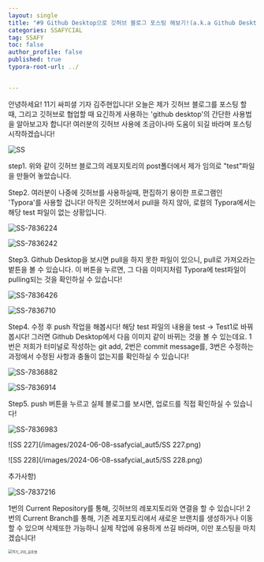 ```yaml
---
layout: single
title: "#9 Github Desktop으로 깃허브 블로그 포스팅 해보기!(a.k.a Github Desktop 사용법)"
categories: SSAFYCIAL
tag: SSAFY
toc: false
author_profile: false
published: true
typora-root-url: ../


---
```


안녕하세요! 11기 싸피셜 기자 김주현입니다! 오늘은 제가 깃허브 블로그를 포스팅 할 때, 그리고 깃허브로 협업할 때 요긴하게 사용하는 'github desktop'의 간단한 사용법을 알아보고자 합니다! 여러분의 깃허브 사용에 조금이나마 도움이 되길 바라며 포스팅 시작하겠습니다!

![SS](/images/2024-06-08-ssafycial_aut5/SS.png)

step1. 위와 같이 깃허브 블로그의 레포지토리의 post폴더에서 제가 임의로 "test"파일을 만들어 놓았습니다.

Step2. 여러분이 나중에 깃허브를 사용하실때, 편집하기 용이한 프로그램인 'Typora'를 사용할 겁니다! 아직은 깃허브에서 pull을 하지 않아, 로컬의 Typora에서는 해당 test 파일이 없는 상황입니다.

![SS-7836224](/images/2024-06-08-ssafycial_aut5/SS-7836224.png)

![SS-7836242](/images/2024-06-08-ssafycial_aut5/SS-7836242.png)



Step3. Github Desktop을 보시면 pull을 하지 못한 파일이 있으니, pull로 가져오라는 벝튼을 볼 수 있습니다. 이 버튼을 누르면, 그 다음 이미지처럼 Typora에 test파일이 pulling되는 것을 확인하실 수 있습니다!

![SS-7836426](/images/2024-06-08-ssafycial_aut5/SS-7836426.png)

![SS-7836710](/images/2024-06-08-ssafycial_aut5/SS-7836710.png)

Step4. 수정 후 push 작업을 해봅시다! 해당 test 파일의 내용을 test -> Test1로 바꿔봅시다! 그러면 Github Desktop에서 다음 이미지 같이 바뀌는 것을 볼 수 있는데요. 1번은 저희가 터미널로 작성하는 git add, 2번은 commit message를, 3번은 수정하는 과정에서 수정된 사항과 충돌이 없는지를 확인하실 수 있습니다!

![SS-7836882](/images/2024-06-08-ssafycial_aut5/SS-7836882.png)

![SS-7836914](/images/2024-06-08-ssafycial_aut5/SS-7836914.png)

Step5. push 버튼을 누르고 실제 블로그를 보시면, 업로드를 직접 확인하실 수 있습니다!

![SS-7836983](/images/2024-06-08-ssafycial_aut5/SS-7836983.png)

![SS 227](/images/2024-06-08-ssafycial_aut5/SS 227.png)

![SS 228](/images/2024-06-08-ssafycial_aut5/SS 228.png)

추가사항) 

![SS-7837216](/images/2024-06-08-ssafycial_aut5/SS-7837216.png)

1번의 Current Repository를 통해, 깃허브의  레포지토리와 연결을 할 수 있습니다!  2번의 Current Branch를 통해, 기존 레포지토리에서 새로운 브랜치를 생성하거나 이동할 수 있으며 삭제또한 가능하니 실제 작업에 유용하게 쓰길 바라며, 이만 포스팅을 마치겠습니다!

<img src="/images/2024-03-24-ssafycial_planned2/11기_구미_김주현.png" alt="11기_구미_김주현" style="zoom:50%;" />
